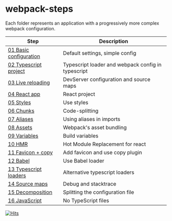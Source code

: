 # webpack-steps

Each folder represents an application with a progressively more complex webpack configuration.  

Step | Description
-|-
[01 Basic configuration](steps/01%20basic/README.md) | Default settings, simple config
[02 Typescript project](steps/02%20typescript/README.md) | Typescript loader and webpack config in typescript
[03 Live reloading](steps/03%20live/README.md) | DevServer configuration and source maps
[04 React app](steps/04%20react/README.md) | React project
[05 Styles](steps/05%20styles/README.md) | Use styles
[06 Chunks](steps/06%20chunks/README.md) | Code-splitting
[07 Aliases](steps/07%20aliases/README.md) | Using aliases in imports
[08 Assets](steps/08%20asserts/README.md) | Webpack's asset bundling
[09 Variables](steps/09%20variables/README.md) | Build variables
[10 HMR](steps/10%20hmr/README.md) | Hot Module Replacement for react
[11 Favicon + copy](steps/11%20copy/README.md) | Add favicon and use copy plugin
[12 Babel](steps/12%20babel/README.md) | Use Babel loader
[13 Typescript loaders](steps/13%20loaders/README.md) | Alternative typescript loaders
[14 Source maps](steps/14%20maps/README.md) | Debug and stacktrace
[15 Decomposition](steps/15%20decomposition/README.md) | Splitting the configuration file
[16 JavaScript](steps/16%20javascript/README.md) | No TypeScript files

[![Hits](https://hits.seeyoufarm.com/api/count/incr/badge.svg?url=https%3A%2F%2Fgithub.com%2Fmiptleha%2Fwebpack-steps&count_bg=%230C7DBD&title_bg=%23555555&icon=&icon_color=%23E7E7E7&title=hits&edge_flat=false)](https://hits.seeyoufarm.com)


